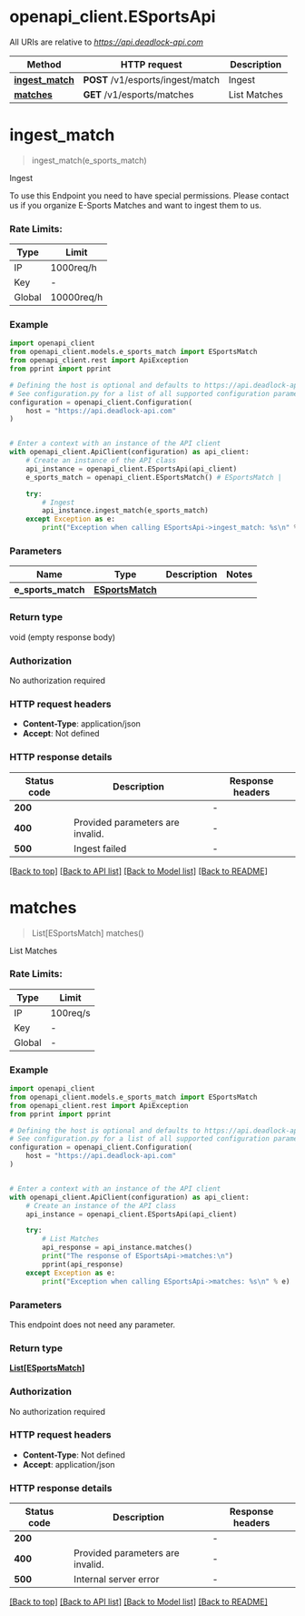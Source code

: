 # openapi_client.ESportsApi

All URIs are relative to *https://api.deadlock-api.com*

Method | HTTP request | Description
------------- | ------------- | -------------
[**ingest_match**](ESportsApi.md#ingest_match) | **POST** /v1/esports/ingest/match | Ingest
[**matches**](ESportsApi.md#matches) | **GET** /v1/esports/matches | List Matches


# **ingest_match**
> ingest_match(e_sports_match)

Ingest


To use this Endpoint you need to have special permissions.
Please contact us if you organize E-Sports Matches and want to ingest them to us.

### Rate Limits:
| Type | Limit |
| ---- | ----- |
| IP | 1000req/h |
| Key | - |
| Global | 10000req/h |
    

### Example


```python
import openapi_client
from openapi_client.models.e_sports_match import ESportsMatch
from openapi_client.rest import ApiException
from pprint import pprint

# Defining the host is optional and defaults to https://api.deadlock-api.com
# See configuration.py for a list of all supported configuration parameters.
configuration = openapi_client.Configuration(
    host = "https://api.deadlock-api.com"
)


# Enter a context with an instance of the API client
with openapi_client.ApiClient(configuration) as api_client:
    # Create an instance of the API class
    api_instance = openapi_client.ESportsApi(api_client)
    e_sports_match = openapi_client.ESportsMatch() # ESportsMatch | 

    try:
        # Ingest
        api_instance.ingest_match(e_sports_match)
    except Exception as e:
        print("Exception when calling ESportsApi->ingest_match: %s\n" % e)
```



### Parameters


Name | Type | Description  | Notes
------------- | ------------- | ------------- | -------------
 **e_sports_match** | [**ESportsMatch**](ESportsMatch.md)|  | 

### Return type

void (empty response body)

### Authorization

No authorization required

### HTTP request headers

 - **Content-Type**: application/json
 - **Accept**: Not defined

### HTTP response details

| Status code | Description | Response headers |
|-------------|-------------|------------------|
**200** |  |  -  |
**400** | Provided parameters are invalid. |  -  |
**500** | Ingest failed |  -  |

[[Back to top]](#) [[Back to API list]](../README.md#documentation-for-api-endpoints) [[Back to Model list]](../README.md#documentation-for-models) [[Back to README]](../README.md)

# **matches**
> List[ESportsMatch] matches()

List Matches


### Rate Limits:
| Type | Limit |
| ---- | ----- |
| IP | 100req/s |
| Key | - |
| Global | - |
    

### Example


```python
import openapi_client
from openapi_client.models.e_sports_match import ESportsMatch
from openapi_client.rest import ApiException
from pprint import pprint

# Defining the host is optional and defaults to https://api.deadlock-api.com
# See configuration.py for a list of all supported configuration parameters.
configuration = openapi_client.Configuration(
    host = "https://api.deadlock-api.com"
)


# Enter a context with an instance of the API client
with openapi_client.ApiClient(configuration) as api_client:
    # Create an instance of the API class
    api_instance = openapi_client.ESportsApi(api_client)

    try:
        # List Matches
        api_response = api_instance.matches()
        print("The response of ESportsApi->matches:\n")
        pprint(api_response)
    except Exception as e:
        print("Exception when calling ESportsApi->matches: %s\n" % e)
```



### Parameters

This endpoint does not need any parameter.

### Return type

[**List[ESportsMatch]**](ESportsMatch.md)

### Authorization

No authorization required

### HTTP request headers

 - **Content-Type**: Not defined
 - **Accept**: application/json

### HTTP response details

| Status code | Description | Response headers |
|-------------|-------------|------------------|
**200** |  |  -  |
**400** | Provided parameters are invalid. |  -  |
**500** | Internal server error |  -  |

[[Back to top]](#) [[Back to API list]](../README.md#documentation-for-api-endpoints) [[Back to Model list]](../README.md#documentation-for-models) [[Back to README]](../README.md)

